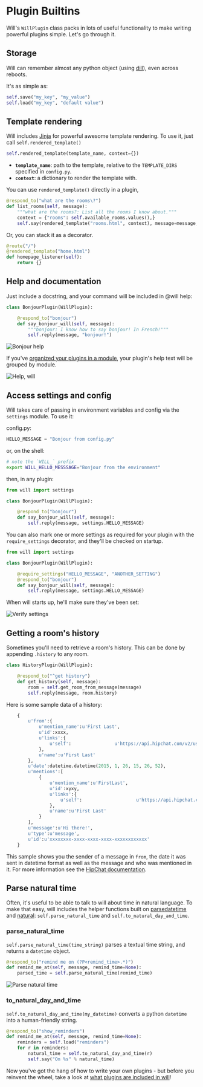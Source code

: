 # Plugin Builtins

Will's `WillPlugin` class packs in lots of useful functionality to make writing powerful plugins simple.  Let's go through it.


## Storage

Will can remember almost any python object (using [dill](https://pypi.python.org/pypi/dill)), even across reboots.

It's as simple as:

```python
self.save("my_key", "my_value")
self.load("my_key", "default value")
```



## Template rendering

Will includes [Jinja](http://jinja.pocoo.org/) for powerful awesome template rendering.  To use it, just call `self.rendered_template()`


```python
self.rendered_template(template_name, context={})
```

- **`template_name`**: path to the template, relative to the `TEMPLATE_DIRS` specified in `config.py`.
- **`context`**: a dictionary to render the template with.

You can use `rendered_template()` directly in a plugin,

```python
@respond_to("what are the rooms\?")
def list_rooms(self, message):
    """what are the rooms?: List all the rooms I know about."""
    context = {"rooms": self.available_rooms.values(),}
    self.say(rendered_template("rooms.html", context), message=message, html=True)
```

Or, you can stack it as a decorator.

```python
@route("/")
@rendered_template("home.html")
def homepage_listener(self):
    return {}
```


## Help and documentation

Just include a docstring, and your command will be included in @will help:


```python
class BonjourPlugin(WillPlugin):

    @respond_to("bonjour")
    def say_bonjour_will(self, message):
        """bonjour: I know how to say bonjour! In French!"""
        self.reply(message, "bonjour!")
```

![Bonjour help](../../img/bonjour_help.gif)

If you've [organized your plugins in a module](create.md#what-about-that-awesome-help-text), your plugin's help text will be grouped by module.

![Help, will](../../img/help.gif)


## Access settings and config

Will takes care of passing in environment variables and config via the `settings` module.  To use it:

config.py:

```python
HELLO_MESSAGE = "Bonjour from config.py"
```

or, on the shell:

```bash
# note the `WILL_` prefix
export WILL_HELLO_MESSSAGE="Bonjour from the environment"
```

then, in any plugin: 

```python
from will import settings

class BonjourPlugin(WillPlugin):

    @respond_to("bonjour")
    def say_bonjour_will(self, message):
        self.reply(message, settings.HELLO_MESSAGE)
```

You can also mark one or more settings as required for your plugin with the `require_settings` decorator, and they'll be checked on startup.

```python
from will import settings

class BonjourPlugin(WillPlugin):

    @require_settings("HELLO_MESSAGE", "ANOTHER_SETTING")
    @respond_to("bonjour")
    def say_bonjour_will(self, message):
        self.reply(message, settings.HELLO_MESSAGE)
```

When will starts up, he'll make sure they've been set:

![Verify settings](../../img/verify_settings.gif)



## Getting a room's history

Sometimes you'll need to retrieve a room's history. This can be done by appending `.history` to any room.  

```python  
class HistoryPlugin(WillPlugin):

    @respond_to("^get history")
    def get_history(self, message):
        room = self.get_room_from_message(message)
        self.reply(message, room.history)  
```

Here is some sample data of a history:

```python
    {
        u'from':{
            u'mention_name':u'First Last',
            u'id':xxxx,
            u'links':{
                u'self':                u'https://api.hipchat.com/v2/user/xxxx'
            },
            u'name':u'First Last'
        },
        u'date':datetime.datetime(2015, 1, 26, 15, 26, 52),
        u'mentions':[
            {
                u'mention_name':u'FirstLast',
                u'id':xyxy,
                u'links':{
                    u'self':                    u'https://api.hipchat.com/v2/user/xyxy'
                },
                u'name':u'First Last'
            }
        ],
        u'message':u'Hi there!',
        u'type':u'message',
        u'id':u'xxxxxxxx-xxxx-xxxx-xxxx-xxxxxxxxxxxx'
    }
```

This sample shows you the sender of a message in `from`, the date it was sent in datetime format
as well as the message and who was mentioned in it. 
For more information see the [HipChat documentation](https://www.hipchat.com/docs/apiv2/method/view_room_history).

## Parse natural time

Often, it's useful to be able to talk to will about time in natural language.  To make that easy, will includes the helper functions built on [parsedatetime](https://github.com/bear/parsedatetime) and [natural](https://github.com/tehmaze/natural): `self.parse_natural_time` and `self.to_natural_day_and_time`.

### parse_natural_time

`self.parse_natural_time(time_string)` parses a textual time string, and returns a `datetime` object.

```python
@respond_to("remind me on (?P<remind_time>.*)")
def remind_me_at(self, message, remind_time=None):
    parsed_time = self.parse_natural_time(remind_time)
```

![Parse natural time](../../img/remind_trash.gif)


### to_natural_day_and_time

`self.to_natural_day_and_time(my_datetime)` converts a python `datetime` into a human-friendly string.
```python
@respond_to("show_reminders")
def remind_me_at(self, message, remind_time=None):
    reminders = self.load("reminders")
    for r in reminders:
        natural_time = self.to_natural_day_and_time(r)
        self.say("On %s" % natural_time)
```

Now you've got the hang of how to write your own plugins - but before you reinvent the wheel, take a look at [what plugins are included in will](bundled.md)!